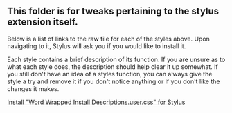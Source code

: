 ## This folder is for tweaks pertaining to the stylus extension itself.

Below is a list of links to the raw file for each of the styles above. Upon navigating to it, Stylus will ask you if you would like to install it.  

Each style contains a brief description of its function. If you are unsure as to what each style does, the description should help clear it up somewhat. If you still don't have an idea of a styles function, you can always give the style a try and remove it if you don't notice anything or if you don't like the changes it makes.  

[Install "Word Wrapped Install Descriptions.user.css" for Stylus](https://raw.githubusercontent.com/Neop0litan/CSS-Tweaks/main/Stylus/%21Stylus%20Extension%20Tweaks/Word%20Wrapped%20Install%20Descriptions.user.css)  
